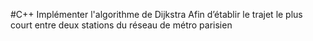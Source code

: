 #C++ Implémenter l'algorithme de Dijkstra
Afin d’établir le trajet le plus court entre deux stations  du réseau de métro parisien
